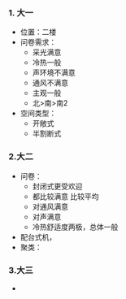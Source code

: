 ### 1. 大一
- 位置：二楼
- 问卷需求：
    - 采光满意
    - 冷热一般
    - 声环境不满意
    - 通风不满意
    - 主观一般
    - 北>南>南2
- 空间类型：
    - 开敞式 
    - 半割断式
### 2.大二
  - 问卷：
    - 封闭式更受欢迎
    - 都比较满意 比较平均
    - 对通风满意
    - 对声满意
    - 冷热舒适度两极，总体一般
  - 配台式机，
  - 聚类：
### 3.大三
 - 